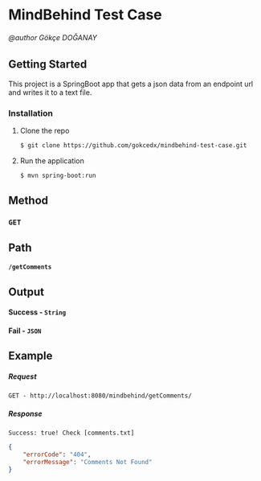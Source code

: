 # MindBehind Test Case

###### @author Gökçe DOĞANAY

## Getting Started
This project is a SpringBoot app that gets a json data from an endpoint url and writes it to a text file.

### Installation
1. Clone the repo
   ```sh
   $ git clone https://github.com/gokcedx/mindbehind-test-case.git
   ```
2. Run the application
   ```sh
   $ mvn spring-boot:run
   ```
## Method
### `GET`

## Path
#### `/getComments`

## Output
#### Success - `String`
#### Fail - `JSON`

## Example
##### Request

    GET - http://localhost:8080/mindbehind/getComments/

##### Response
```
Success: true! Check [comments.txt]
```

``` json
{
    "errorCode": "404",
    "errorMessage": "Comments Not Found"
}
```
